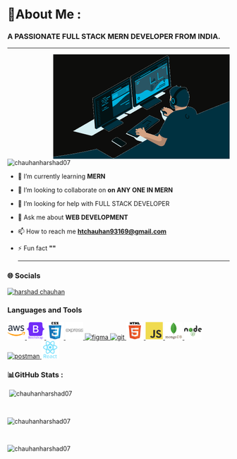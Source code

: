<h1 align="left">💫About Me :</h1>
<h3 align="LEFT">A PASSIONATE FULL STACK MERN DEVELOPER FROM INDIA.</h3><hr >
<img align="right" alt="Coding" width="400" src="https://raw.githubusercontent.com/Potential17/Potential17/master/user%20(2).gif" >

<p align="left"> <img src="https://komarev.com/ghpvc/?username=chauhanharshad07&label=Profile%20views&color=0e75b6&style=flat" alt="chauhanharshad07" /> </p>

- 🌱 I’m currently learning **MERN**

- 👯 I’m looking to collaborate on **on ANY ONE IN MERN**
  
- 🤝 I’m looking for help with FULL STACK DEVELOPER
  
- 💬 Ask me about **WEB DEVELOPMENT**

- 📫 How to reach me **htchauhan93169@gmail.com**

- ⚡ Fun fact **""**

  <hr height="1px" >

<h3 align="left">🌐 Socials</h3>
<p align="left">
<a href="https://linkedin.com/in/harshad chauhan" target="blank"><img align="center" src="https://raw.githubusercontent.com/rahuldkjain/github-profile-readme-generator/master/src/images/icons/Social/linked-in-alt.svg" alt="harshad chauhan" height="30" width="40" /></a>
</p>

<h3 align="left">Languages and Tools</h3>
<p align="left"> <a href="https://aws.amazon.com" target="_blank" rel="noreferrer"> <img src="https://raw.githubusercontent.com/devicons/devicon/master/icons/amazonwebservices/amazonwebservices-original-wordmark.svg" alt="aws" width="40" height="40"/> </a> <a href="https://getbootstrap.com" target="_blank" rel="noreferrer"> <img src="https://raw.githubusercontent.com/devicons/devicon/master/icons/bootstrap/bootstrap-plain-wordmark.svg" alt="bootstrap" width="40" height="40"/> </a> <a href="https://www.w3schools.com/css/" target="_blank" rel="noreferrer"> <img src="https://raw.githubusercontent.com/devicons/devicon/master/icons/css3/css3-original-wordmark.svg" alt="css3" width="40" height="40"/> </a> <a href="https://expressjs.com" target="_blank" rel="noreferrer"> <img src="https://raw.githubusercontent.com/devicons/devicon/master/icons/express/express-original-wordmark.svg" alt="express" width="40" height="40"/> </a> <a href="https://www.figma.com/" target="_blank" rel="noreferrer"> <img src="https://www.vectorlogo.zone/logos/figma/figma-icon.svg" alt="figma" width="40" height="40"/> </a> <a href="https://git-scm.com/" target="_blank" rel="noreferrer"> <img src="https://www.vectorlogo.zone/logos/git-scm/git-scm-icon.svg" alt="git" width="40" height="40"/> </a> <a href="https://www.w3.org/html/" target="_blank" rel="noreferrer"> <img src="https://raw.githubusercontent.com/devicons/devicon/master/icons/html5/html5-original-wordmark.svg" alt="html5" width="40" height="40"/> </a> <a href="https://developer.mozilla.org/en-US/docs/Web/JavaScript" target="_blank" rel="noreferrer"> <img src="https://raw.githubusercontent.com/devicons/devicon/master/icons/javascript/javascript-original.svg" alt="javascript" width="40" height="40"/> </a> <a href="https://www.mongodb.com/" target="_blank" rel="noreferrer"> <img src="https://raw.githubusercontent.com/devicons/devicon/master/icons/mongodb/mongodb-original-wordmark.svg" alt="mongodb" width="40" height="40"/> </a> <a href="https://nodejs.org" target="_blank" rel="noreferrer"> <img src="https://raw.githubusercontent.com/devicons/devicon/master/icons/nodejs/nodejs-original-wordmark.svg" alt="nodejs" width="40" height="40"/> </a> <a href="https://postman.com" target="_blank" rel="noreferrer"> <img src="https://www.vectorlogo.zone/logos/getpostman/getpostman-icon.svg" alt="postman" width="40" height="40"/> </a> <a href="https://reactjs.org/" target="_blank" rel="noreferrer"> <img src="https://raw.githubusercontent.com/devicons/devicon/master/icons/react/react-original-wordmark.svg" alt="react" width="40" height="40"/> </a> </p>

<h3 align="left">📊GitHub Stats :</h3>
<p>&nbsp;<img align="center" src="https://github-readme-stats.vercel.app/api?username=chauhanharshad07&show_icons=true&locale=en" alt="chauhanharshad07" /></p><br>

<p><img align="center" src="https://github-readme-streak-stats.herokuapp.com/?user=chauhanharshad07&" alt="chauhanharshad07" /></p><br>

<p><img align="left" background-color="black" text-color="white" src="https://github-readme-stats.vercel.app/api/top-langs?username=chauhanharshad07&show_icons=true&locale=en&layout=compact" alt="chauhanharshad07" /></p>

